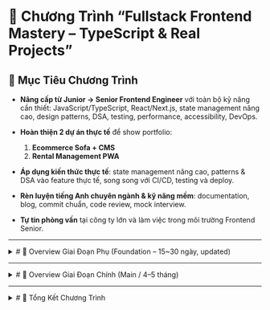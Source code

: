 # 🚀 Chương Trình “Fullstack Frontend Mastery – TypeScript & Real Projects”

## 🎯 Mục Tiêu Chương Trình

* **Nâng cấp từ Junior → Senior Frontend Engineer** với toàn bộ kỹ năng cần thiết: JavaScript/TypeScript, React/Next.js, state management nâng cao, design patterns, DSA, testing, performance, accessibility, DevOps.
* **Hoàn thiện 2 dự án thực tế** để show portfolio:

  1. **Ecommerce Sofa + CMS**
  2. **Rental Management PWA**
* **Áp dụng kiến thức thực tế**: state management nâng cao, patterns & DSA vào feature thực tế, song song với CI/CD, testing và deploy.
* **Rèn luyện tiếng Anh chuyên ngành & kỹ năng mềm**: documentation, blog, commit chuẩn, code review, mock interview.
* **Tự tin phỏng vấn** tại công ty lớn và làm việc trong môi trường Frontend Senior.

---

<details>
<summary># 🧩 Overview Giai Đoạn Phụ (Foundation – 15~30 ngày, updated)</summary>

## 🎯 Mục tiêu

* Rà soát & làm chắc **JavaScript + React/Next.js**.
* Làm quen & áp dụng **TypeScript cơ bản đến nâng cao vừa đủ** để chuẩn hóa codebase.
* Nắm được cách dùng **Redux Toolkit, Thunk, Saga, TanStack Query, Zustand**.
* Ôn tập **design patterns & DSA basic → medium**.
* Làm quen **testing + CI + docs bằng tiếng Anh**.
* Hoàn thành **mini-project (mini CMS)** để gom hết kiến thức.

---

## 📚 Nội dung chính theo tuần

### 🔹 Week 1 – JS & TypeScript Essentials

* **JavaScript nâng cao**: closure, prototype, async/await, modules.
* **TypeScript basics**: type, interface, enum, generics, utility types.
* **React + TS**: type props, state, custom hook, context.
* Mini-lab: viết lại **Todo App với TS + Context**.

### 🔹 Week 2 – State Management Core

* Redux Toolkit (slice, middleware).
* Redux Thunk (async cơ bản).
* Redux Saga (watcher, worker, retry, cancel).
* **TypeScript + Redux**: type cho store, action, payload.
* Mini-lab: CRUD list (fake API) bằng **Thunk vs Saga** + typing đầy đủ.

### 🔹 Week 3 – Server State & UI State

* TanStack Query (fetching, caching, retry, invalidate).
* RTK Query vs TanStack Query (trade-off).
* Zustand (UI state nhỏ: modal, theme).
* Mini-lab: app nhỏ hiển thị list sản phẩm với **TanStack Query + Zustand**.

### 🔹 Week 4 – Patterns, DSA & TS nâng cao

* **Design Patterns**: Observer, Factory, Strategy, Middleware.
* **TypeScript nâng cao**: advanced generics, conditional types, mapped types.
* **DSA basic → medium**: array, string, recursion, hashmap, sorting, tree traversal.
* Mini-lab: áp dụng **Observer pattern** cho notification system nhỏ (code bằng TS).

### (Optional Week 5 nếu kéo dài)

* Testing cơ bản: Jest + React Testing Library.
* CI/CD mini: GitHub Actions (lint + test).
* Mini-lab: viết test cho hooks + components với typing.

---

## 🛠 Mini-Project Giai Đoạn Phụ

* **Blog / Notes App (mini CMS)**

  * Auth (login giả).
  * CRUD Post (title, content).
  * State mgmt: Redux Toolkit + Saga.
  * Data fetching: TanStack Query.
  * UI state: Zustand (modal add/edit).
  * **Codebase toàn bộ bằng TypeScript**.
  * Testing: vài case unit test + component test.
  * CI: GitHub Actions check lint + test.

👉 Mục đích: gom hết kiến thức vào 1 project nhỏ, scale vừa, dễ review.

---

## ✅ Deliverables cuối giai đoạn phụ

* 1 mini-project public (deploy Vercel) **code bằng TypeScript chuẩn chỉnh**.
* Note/blog tiếng Anh:

  * “Saga vs Thunk: When to Choose?”
  * “TanStack Query vs RTK Query”
  * “Migrating a React App to TypeScript”.
* Checklist kỹ năng:

  * JS + TS
  * State management (Thunk, Saga, Query, Zustand)
  * Patterns + DSA basic/medium
  * Testing + CI cơ bản
* Ready để bước sang **Giai đoạn Chính** (2 dự án lớn).

</details>

---

<details>
<summary># 🚀 Overview Giai Đoạn Chính (Main / 4–5 tháng)</summary>

## 🎯 Mục tiêu

* Xây dựng **2 dự án lớn** với tính năng sát thực tế, toàn bộ dùng **TypeScript**.
* Rèn luyện **state management nâng cao** (Redux Toolkit + Saga, TanStack Query, Zustand khi phù hợp).
* Áp dụng **design patterns + DSA** vào feature thực tế (không chỉ học chay).
* Lồng ghép **Testing, Performance, Accessibility, CI/CD** ngay trong quá trình build.
* Xuất bản portfolio chuyên nghiệp: repo GitHub, demo deploy, docs, blog notes.
* Nâng cao **kỹ năng mềm & tiếng Anh**: viết docs, commit, review code, mock interview.

---

## 🏗 Dự án thực hiện

### 1. **Ecommerce Sofa + CMS** (Web + Admin Panel)

* **Frontend**: Next.js (App Router, SSR/ISR), React 18, TypeScript, Tailwind.
* **State Management**: Redux Toolkit + Saga cho business logic, TanStack Query cho server state.
* **CMS Admin**: CRUD sản phẩm, upload hình, quản lý đơn hàng, dashboard (chart).
* **Client Web**: Trang sản phẩm, giỏ hàng, checkout, user profile.
* **Tính năng nâng cao**: search filter, realtime (WebSocket) cập nhật tồn kho.
* **Testing**: Jest + React Testing Library, Cypress/Playwright cho e2e.
* **Patterns áp dụng**: Factory (UI components), Observer (real-time stock), Strategy (payment).

---

### 2. **Rental Management PWA** (Mobile-first, Offline-first)

* **Frontend**: Next.js PWA (service worker, offline cache), React 18, TypeScript.
* **State Management**: Redux Toolkit + Saga (workflow phức tạp như role-based, payment), TanStack Query cho dữ liệu server.
* **Chức năng chính**:

  * Chủ app = Super Admin.
  * Chủ trọ (landlord) = user cấp cao, có thể tạo **role tùy chỉnh** bằng check-box quyền (CRUD từng module).
  * Nhân viên = role được phân bổ.
  * Sale = có referral code, nhận hoa hồng khi landlord đăng ký/nâng cấp gói.
* **Realtime**: WebSocket để sync dữ liệu thuê phòng (checkin/checkout).
* **Membership**: gói cơ bản/nâng cấp, tính tiền, tích hợp payment.
* **Testing**: unit, integration, e2e flows (đăng nhập, phân quyền, referral).
* **Patterns áp dụng**: Observer (role events), Strategy (payment), Singleton (config service), Middleware (authorization).

---

## 📚 Nội dung học song song khi làm dự án

### 🔹 State Management

* **Redux Toolkit nâng cao**: middleware custom, entity adapter, normalization.
* **Redux Saga nâng cao**: orchestration, parallel, cancelation, retry policies.
* **TanStack Query**: infinite query, optimistic update, cache invalidation.
* **Zustand**: chỉ dùng cho UI/local state (modal, step wizard).

### 🔹 Design Patterns & DSA

* Patterns được áp dụng trực tiếp vào feature (không học chay).
* DSA medium (tree, graph, search, dynamic programming) luyện tập song song → ứng dụng search/filter, scheduling trong dự án.

### 🔹 Testing & Engineering

* Unit test, integration test, e2e test pipelines.
* Performance: bundle analyzer, lazy loading, caching, code splitting.
* Accessibility: kiểm tra Lighthouse + axe-core.
* CI/CD: GitHub Actions chạy lint, test, deploy → Vercel/Railway.

### 🔹 Communication

* Mỗi tuần viết **1 technical note/blog** bằng tiếng Anh (Saga case study, Next.js ISR, PWA caching).
* Thực hành mock interview với các câu hỏi về **trade-off (Saga vs Thunk vs Query, SSR vs CSR)**.
* Review code bằng AI + tự viết **code review comment chuẩn industry**.

---

## ✅ Deliverables cuối giai đoạn chính

* **2 repo public**: Ecommerce + Rental PWA, codebase chuẩn TypeScript, có test coverage, CI/CD.
* **2 demo deploy online** (Vercel + Railway backend).
* **Docs kiến trúc + trade-off** bằng tiếng Anh.
* **Blog portfolio** (Medium/Dev.to/GitHub Pages) chia sẻ kinh nghiệm.
* **Chuẩn bị phỏng vấn senior**:

  * Kể story 2 dự án như sản phẩm thực tế.
  * Trả lời trade-off design decision.
  * Tự tin coding test + system design cơ bản.

</details>

---

<details>
<summary># 🏁 Tổng Kết Chương Trình</summary>

1. **Kỹ năng kỹ thuật đạt được**

   * Thành thạo JavaScript nâng cao, React 18, Next.js, TypeScript (basic → advanced).
   * State management toàn diện: Redux Toolkit, Thunk, Saga, TanStack Query, Zustand.
   * Design Patterns (Observer, Factory, Strategy, Singleton, Middleware) và DSA (array, string, recursion, tree, hash map, medium-level algorithms) được áp dụng trực tiếp vào feature.
   * Testing unit/integration/e2e, Performance optimization, Accessibility checks, CI/CD pipelines.

2. **Portfolio & dự án thực tế**

   * 2 repo public với code chuẩn TypeScript, test coverage, CI/CD.
   * Demo deploy trực tuyến (Vercel, Railway).
   * Technical note/blog bằng tiếng Anh giải thích trade-offs và kiến trúc.

3. **Kỹ năng mềm & tiếng Anh**

   * Viết docs, commit, blog chuẩn industry.
   * Nghe – nói – đọc – viết trôi chảy trong môi trường IT.
   * Mock interview và code review chuyên nghiệp, bao gồm sử dụng AI hỗ trợ.

4. **Deliverables cuối chương trình**

   * 2 dự án lớn hoàn chỉnh: Ecommerce Sofa + CMS, Rental Management PWA.
   * Technical documentation & trade-offs notes.
   * Portfolio cá nhân, blog chia sẻ kinh nghiệm.
   * Checklist kỹ năng đầy đủ để chuẩn bị phỏng vấn senior.

---

**Kết luận:**
Chương trình “Fullstack Frontend Mastery” gom trọn **Foundation → Main Project → Deliverables**, giúp bạn **hồi phục kiến thức**, **áp dụng vào dự án thực tế**, và **tạo portfolio mạnh mẽ**, đảm bảo sẵn sàng làm việc ở vị trí Frontend Senior và tự tin trong môi trường chuyên nghiệp quốc tế.

</details>